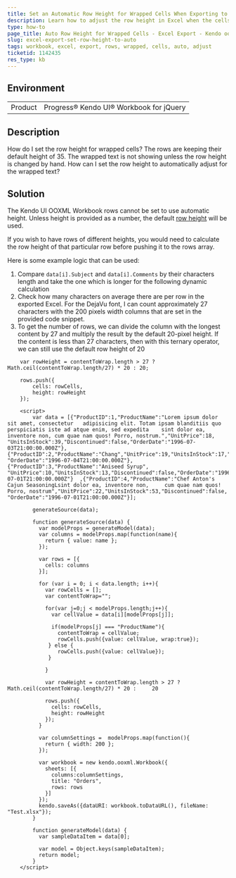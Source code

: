 ```yaml
---
title: Set an Automatic Row Height for Wrapped Cells When Exporting to Excel
description: Learn how to adjust the row height in Excel when the cells are wrapped
type: how-to
page_title: Auto Row Height for Wrapped Cells - Excel Export - Kendo ooxml Workbook for jQuery
slug: excel-export-set-row-height-to-auto
tags: workbook, excel, export, rows, wrapped, cells, auto, adjust
ticketid: 1142435
res_type: kb
---
```


## Environment

<table>
 <tr>
  <td>Product</td>
  <td>Progress® Kendo UI® Workbook for jQuery</td>
 </tr>
</table>

## Description

How do I set the row height for wrapped cells?  The rows are keeping their default height of 35. The wrapped text is not showing unless the row height is changed by hand. How can I set the row height to automatically adjust for the wrapped text?

## Solution

The Kendo UI OOXML Workbook rows cannot be set to use automatic height. Unless height is provided as a number, the default [row height](/api/javascript/ooxml/workbook/configuration/sheets.rows.height) will be used.

If you wish to have rows of different heights, you would need to calculate the row height of that particular row before pushing it to the rows array.

Here is some example logic that can be used:

1. Compare `data[i].Subject` and `data[i].Comments` by their characters length and take the one which is longer for the following dynamic calculation
1. Check how many characters on average there are per row in the exported Excel. For the DejaVu font, I can count approximately 27 characters with the 200 pixels width columns that are set in the provided code snippet.
1. To get the number of rows, we can divide the column with the longest content by 27 and multiply the result by the default 20-pixel height. If the content is less than 27 characters, then with this ternary operator, we can still use the default row height of 20

```
    var rowHeight = contentToWrap.length > 27 ? Math.ceil(contentToWrap.length/27) * 20 : 20;

    rows.push({
        cells: rowCells,
        height: rowHeight
    });
```

```dojo
    <script>
	    var data = [{"ProductID":1,"ProductName":"Lorem ipsum dolor sit amet, consectetur   adipisicing elit. Totam ipsam blanditiis quo perspiciatis iste ad atque enim, sed expedita    sint dolor ea, inventore non, cum quae nam quos! Porro, nostrum.","UnitPrice":18,  "UnitsInStock":39,"Discontinued":false,"OrderDate":"1996-07-03T21:00:00.000Z"},   {"ProductID":2,"ProductName":"Chang","UnitPrice":19,"UnitsInStock":17,"Discontinued":false,    "OrderDate":"1996-07-04T21:00:00.000Z"},{"ProductID":3,"ProductName":"Aniseed Syrup",   "UnitPrice":10,"UnitsInStock":13,"Discontinued":false,"OrderDate":"1996-07-01T21:00:00.000Z"}  ,{"ProductID":4,"ProductName":"Chef Anton's Cajun SeasoningLsint dolor ea, inventore non,     cum quae nam quos! Porro, nostrum","UnitPrice":22,"UnitsInStock":53,"Discontinued":false,   "OrderDate":"1996-07-01T21:00:00.000Z"}];

        generateSource(data);

        function generateSource(data) {
          var modelProps = generateModel(data);
          var columns = modelProps.map(function(name){
            return { value: name };
          });

          var rows = [{
            cells: columns
          }];

          for (var i = 0; i < data.length; i++){
            var rowCells = [];
            var contentToWrap="";

            for(var j=0;j < modelProps.length;j++){
              var cellValue = data[i][modelProps[j]];

              if(modelProps[j] === "ProductName"){
                contentToWrap = cellValue;
                rowCells.push({value: cellValue, wrap:true});
             } else {
                rowCells.push({value: cellValue});
             }

            }

            var rowHeight = contentToWrap.length > 27 ? Math.ceil(contentToWrap.length/27) * 20 :     20

            rows.push({
              cells: rowCells,
              height: rowHeight
            });
          }

          var columnSettings =  modelProps.map(function(){
            return { width: 200 };
          });

          var workbook = new kendo.ooxml.Workbook({
            sheets: [{
              columns:columnSettings,
              title: "Orders",
              rows: rows
            }]
          });
          kendo.saveAs({dataURI: workbook.toDataURL(), fileName: "Test.xlsx"});
        }

        function generateModel(data) {
          var sampleDataItem = data[0];

          var model = Object.keys(sampleDataItem);      
          return model;
        }
    </script>
```
